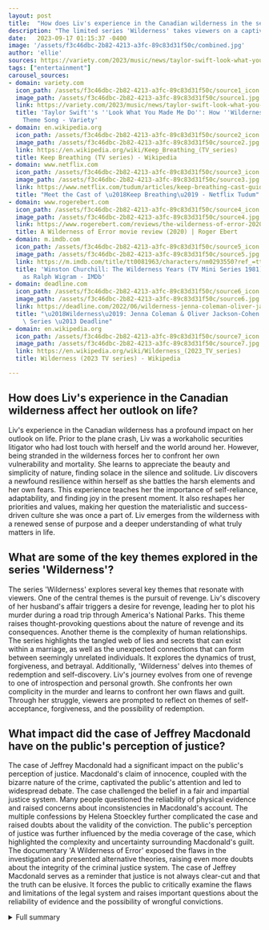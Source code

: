 ```yaml
---
layout: post
title:  "How does Liv's experience in the Canadian wilderness in the series 'Keep Breathing' shape her character?"
description: "The limited series 'Wilderness' takes viewers on a captivating journey of revenge and survival as Liv seeks vengeance on her cheating husband during a road trip through America's National Parks. Explore the intense plot, the thrilling British thriller television series, Liv's struggle for survival in the Canadian wilderness, and the infamous case of Jeffrey Macdonald."
date:   2023-09-17 01:15:37 -0400
image: '/assets/f3c46dbc-2b82-4213-a3fc-89c83d31f50c/combined.jpg'
author: 'ellie'
sources: https://variety.com/2023/music/news/taylor-swift-look-what-you-made-me-do-wilderness-theme-song-1235724457/ https://en.wikipedia.org/wiki/Wilderness_(2023_TV_series) https://en.wikipedia.org/wiki/Keep_Breathing_(TV_series) https://www.netflix.com/tudum/articles/keep-breathing-cast-guide https://www.rogerebert.com/reviews/the-wilderness-of-error-2020 https://m.imdb.com/title/tt0081963/characters/nm0293550?ref_=tt_cl_c_17 https://deadline.com/2022/06/wilderness-jenna-coleman-oliver-jackson-cohen-lead-cast-prime-video-series-1235047368/
tags: ["entertainment"]
carousel_sources:
- domain: variety.com
  icon_path: /assets/f3c46dbc-2b82-4213-a3fc-89c83d31f50c/source1_icon.jpg
  image_path: /assets/f3c46dbc-2b82-4213-a3fc-89c83d31f50c/source1.jpg
  link: https://variety.com/2023/music/news/taylor-swift-look-what-you-made-me-do-wilderness-theme-song-1235724457/
  title: 'Taylor Swift''s ''Look What You Made Me Do'': How ''Wilderness'' Got the
    Theme Song - Variety'
- domain: en.wikipedia.org
  icon_path: /assets/f3c46dbc-2b82-4213-a3fc-89c83d31f50c/source2_icon.jpg
  image_path: /assets/f3c46dbc-2b82-4213-a3fc-89c83d31f50c/source2.jpg
  link: https://en.wikipedia.org/wiki/Keep_Breathing_(TV_series)
  title: Keep Breathing (TV series) - Wikipedia
- domain: www.netflix.com
  icon_path: /assets/f3c46dbc-2b82-4213-a3fc-89c83d31f50c/source3_icon.jpg
  image_path: /assets/f3c46dbc-2b82-4213-a3fc-89c83d31f50c/source3.jpg
  link: https://www.netflix.com/tudum/articles/keep-breathing-cast-guide
  title: "Meet the Cast of \u2018Keep Breathing\u2019 - Netflix Tudum"
- domain: www.rogerebert.com
  icon_path: /assets/f3c46dbc-2b82-4213-a3fc-89c83d31f50c/source4_icon.jpg
  image_path: /assets/f3c46dbc-2b82-4213-a3fc-89c83d31f50c/source4.jpg
  link: https://www.rogerebert.com/reviews/the-wilderness-of-error-2020
  title: A Wilderness of Error movie review (2020) | Roger Ebert
- domain: m.imdb.com
  icon_path: /assets/f3c46dbc-2b82-4213-a3fc-89c83d31f50c/source5_icon.jpg
  image_path: /assets/f3c46dbc-2b82-4213-a3fc-89c83d31f50c/source5.jpg
  link: https://m.imdb.com/title/tt0081963/characters/nm0293550?ref_=tt_cl_c_17
  title: 'Winston Churchill: The Wilderness Years (TV Mini Series 1981) - Paul Freeman
    as Ralph Wigram - IMDb'
- domain: deadline.com
  icon_path: /assets/f3c46dbc-2b82-4213-a3fc-89c83d31f50c/source6_icon.jpg
  image_path: /assets/f3c46dbc-2b82-4213-a3fc-89c83d31f50c/source6.jpg
  link: https://deadline.com/2022/06/wilderness-jenna-coleman-oliver-jackson-cohen-lead-cast-prime-video-series-1235047368/
  title: "\u2018Wilderness\u2019: Jenna Coleman & Oliver Jackson-Cohen To Star In\
    \ Series \u2013 Deadline"
- domain: en.wikipedia.org
  icon_path: /assets/f3c46dbc-2b82-4213-a3fc-89c83d31f50c/source7_icon.jpg
  image_path: /assets/f3c46dbc-2b82-4213-a3fc-89c83d31f50c/source7.jpg
  link: https://en.wikipedia.org/wiki/Wilderness_(2023_TV_series)
  title: Wilderness (2023 TV series) - Wikipedia

---
```


## How does Liv's experience in the Canadian wilderness affect her outlook on life?
Liv's experience in the Canadian wilderness has a profound impact on her outlook on life. Prior to the plane crash, Liv was a workaholic securities litigator who had lost touch with herself and the world around her. However, being stranded in the wilderness forces her to confront her own vulnerability and mortality. She learns to appreciate the beauty and simplicity of nature, finding solace in the silence and solitude. Liv discovers a newfound resilience within herself as she battles the harsh elements and her own fears. This experience teaches her the importance of self-reliance, adaptability, and finding joy in the present moment. It also reshapes her priorities and values, making her question the materialistic and success-driven culture she was once a part of. Liv emerges from the wilderness with a renewed sense of purpose and a deeper understanding of what truly matters in life.

## What are some of the key themes explored in the series 'Wilderness'?
The series 'Wilderness' explores several key themes that resonate with viewers. One of the central themes is the pursuit of revenge. Liv's discovery of her husband's affair triggers a desire for revenge, leading her to plot his murder during a road trip through America's National Parks. This theme raises thought-provoking questions about the nature of revenge and its consequences. Another theme is the complexity of human relationships. The series highlights the tangled web of lies and secrets that can exist within a marriage, as well as the unexpected connections that can form between seemingly unrelated individuals. It explores the dynamics of trust, forgiveness, and betrayal. Additionally, 'Wilderness' delves into themes of redemption and self-discovery. Liv's journey evolves from one of revenge to one of introspection and personal growth. She confronts her own complicity in the murder and learns to confront her own flaws and guilt. Through her struggle, viewers are prompted to reflect on themes of self-acceptance, forgiveness, and the possibility of redemption.

## What impact did the case of Jeffrey Macdonald have on the public's perception of justice?
The case of Jeffrey Macdonald had a significant impact on the public's perception of justice. Macdonald's claim of innocence, coupled with the bizarre nature of the crime, captivated the public's attention and led to widespread debate. The case challenged the belief in a fair and impartial justice system. Many people questioned the reliability of physical evidence and raised concerns about inconsistencies in Macdonald's account. The multiple confessions by Helena Stoeckley further complicated the case and raised doubts about the validity of the conviction. The public's perception of justice was further influenced by the media coverage of the case, which highlighted the complexity and uncertainty surrounding Macdonald's guilt. The documentary 'A Wilderness of Error' exposed the flaws in the investigation and presented alternative theories, raising even more doubts about the integrity of the criminal justice system. The case of Jeffrey Macdonald serves as a reminder that justice is not always clear-cut and that the truth can be elusive. It forces the public to critically examine the flaws and limitations of the legal system and raises important questions about the reliability of evidence and the possibility of wrongful convictions.



<details>
  <summary>Full summary</summary>
<p>The limited series 'Wilderness' follows the story of Liv as she seeks revenge on her cheating husband during a road trip through America's National Parks.</p>
<p><strong>Plot Summary</strong></p>
<p>Liv, a British expat living in New York City, discovers her husband's affair and plots to kill him during a honeymoon road trip. However, Liv's plans to kill her husband are thwarted, and she realizes the other woman is also a victim. As Liv and her husband return home, their lies become more entangled. In a shocking twist, Liv confronts her husband in prison and reveals her complicity in the murder.</p>
<p><strong>The British Thriller Television Series</strong></p>
<p>The British thriller television series, 'Wilderness', was released on September 15, 2023. Based on the novel of the same name by B. E. Jones, the series follows a young British couple whose dream holiday turns into a nightmare. The main cast includes Jenna Coleman and Oliver Jackson-Cohen. With six gripping episodes, the series takes viewers on a thrilling ride with titles like 'Happily Ever After', 'The Other Woman', 'Repent At Leisure', 'Home Sweet Home', 'Like Mother, Like Daughter', and 'Where White Knights Go To Die'. The series was adapted for television by Marnie Dickens and primarily filmed in Vancouver, with additional filming in Calgary, the Banff Springs Hotel, Las Vegas, the Grand Canyon, New York, and the UK. Packed with suspense and mystery, 'Wilderness' premiered on September 15, 2023, on Prime Video.</p>
<p><strong>Liv's Struggle for Survival in the Canadian Wilderness</strong></p>
<p>In the American survival drama limited series 'Keep Breathing', Liv's plane crashes in northern Canada, leaving her stranded in the wilderness. With no one to rely on but herself, Liv must battle the elements and her own demons to survive. Melissa Barrera portrays the strong and determined Liv, a workaholic securities litigator who wants to escape the chaos of New York City. Along her journey, Liv hitches a ride with Sam, a National Geographic photographer, and George, the pilot of the small plane. As Liv reflects on her past and finds inner strength, she also deals with her complicated relationships, including her impulsive mother Lucia and her estranged father Tomás. 'Keep Breathing' is a captivating series that explores themes of survival, self-discovery, and resilience. The series premiered on July 28, 2022, on Netflix.</p>
<p><strong>The Infamous Case of Jeffrey Macdonald</strong></p>
<p>The case of Army Surgeon Jeffrey Macdonald and the murder of his family continues to captivate audiences. In February 1970, military police were called to Macdonald's house at Fort Bragg, North Carolina. They discovered a scene of unimaginable horror - Macdonald's wife Collette was on the bedroom floor, covered in blood, and their two young children, Kimberley and Kristen, had been stabbed to death in their beds. Macdonald claimed that three men and a girl in a floppy hat broke into the house and attacked him and his wife. However, physical evidence and inconsistencies in his story raised doubts about his innocence. A thorough investigation and an Article 32 hearing took place. Helena Stoeckley, potentially the 'girl in the floppy hat', confessed multiple times over the years, adding another layer of complexity to the case. The justice system eventually convicted Macdonald of multiple murders, but there is still reasonable doubt in the case. The documentary 'A Wilderness of Error' delves deep into the evidence and explores the question of Macdonald's guilt. With conflicting accounts and mysterious circumstances, the case challenges perceptions of justice and truth.</p>
<p><strong>Conclusion</strong></p>
<p>From the thrilling series 'Wilderness' to the gripping survival drama 'Keep Breathing' and the perplexing case of Jeffrey Macdonald, the world of entertainment and true crime offers a wide range of captivating stories. These tales of revenge, survival, and intrigue leave audiences on the edge of their seats, questioning the limits of human nature and the complexities of justice. Dive into these narratives and embark on a journey through the wilderness of emotions and suspense.</p>
</details>
